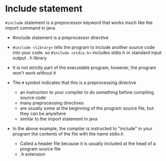# Include statement

``#include`` statement is a preprocessor keyword that works much like the import command in java. 

- #include statement is a preprocessor directive
- ``#include <library>`` tells the program to include another source code into your code. so ``#include <stdio.h>`` includes stdio.h or standard input output . h library

- It is not strictly part of the executable program, however, the program won't work without it

- The ``#`` symbol indicates that this is a preprocessing directive
    - an instruction to your compiler to do something before compiling source code
    - many preprocessing directives
    - are usually some at the beginning of the program source file, but they can be anywhere
    - similar to the import statement in java

- In the above example, the compiler is instructed to "include" in your program the contents of the file with the name stdio.h
    - Called a header file because it is usually included at the head of a program source file
    - .h extension
